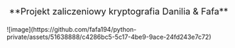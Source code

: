 <p align="center" style="font-size: 20px;"> **Projekt zaliczeniowy kryptografia Danilia & Fafa** </p>
![image](https://github.com/fafa194/python-private/assets/51638888/c4286bc5-5c17-4be9-9ace-24fd243e7c72)
